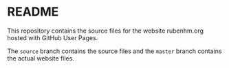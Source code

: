 # README

This repository contains the source files for the website rubenhm.org hosted with GitHub User Pages.

The `source` branch contains the source files and the `master` branch contains the actual website files.

